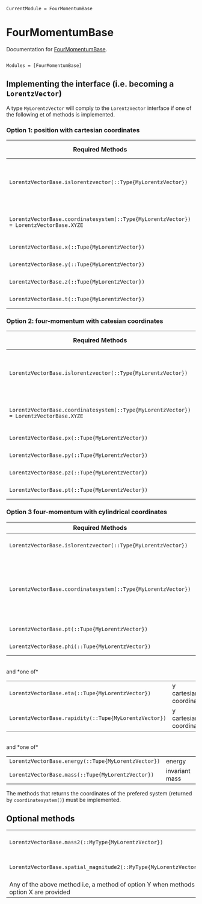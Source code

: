 ```@meta
CurrentModule = FourMomentumBase
```

# FourMomentumBase

Documentation for [FourMomentumBase](https://github.com/szabo137/FourMomentumBase.jl).

```@index
```

```@autodocs
Modules = [FourMomentumBase]
```


## Implementing the interface (i.e. becoming a `LorentzVector`)

A type `MyLorentzVector` will comply to the `LorentzVector` interface if one of the following et of methods is implemented.

### Option 1: position with cartesian coordinates

| Required Methods                                             | Brief Description                               |
|--------------------------------------------------------------|-------------------------------------------------|
| `LorentzVectorBase.islorentzvector(::Type{MyLorentzVector})` | Declare that your type implements the interface |
| `LorentzVectorBase.coordinatesystem(::Type{MyLorentzVector}) = LorentzVectorBase.XYZE`  | Declare the preferred coordinated system |
| `LorentzVectorBase.x(::Tupe{MyLorentzVector})`               | x cartesian coordinate                          |
| `LorentzVectorBase.y(::Tupe{MyLorentzVector})`               | y cartesian coordinate                          |
| `LorentzVectorBase.z(::Tupe{MyLorentzVector})`               | z cartesian coordinate                          |
| `LorentzVectorBase.t(::Tupe{MyLorentzVector})`               | t cartesian coordinate                          |                                                             |                                                 |

### Option 2: four-momentum with catesian coordinates

| Required Methods                                             | Brief Description                               |
|--------------------------------------------------------------|-------------------------------------------------|
| `LorentzVectorBase.islorentzvector(::Type{MyLorentzVector})` | Declare that your type implements the interface |
| `LorentzVectorBase.coordinatesystem(::Type{MyLorentzVector}) = LorentzVectorBase.XYZE`  | Declare the preferred coordinated system |
| `LorentzVectorBase.px(::Tupe{MyLorentzVector})`              | x cartesian coordinate                          |
| `LorentzVectorBase.py(::Tupe{MyLorentzVector})`              | y cartesian coordinate                          |
| `LorentzVectorBase.pz(::Tupe{MyLorentzVector})`              | z cartesian coordinate                          |
| `LorentzVectorBase.pt(::Tupe{MyLorentzVector})`              | t cartesian coordinate                          |                                                             |                                                 |

### Option 3 four-momentum with cylindrical coordinates

| Required Methods                                             | Brief Description                               |
|--------------------------------------------------------------|-------------------------------------------------|
| `LorentzVectorBase.islorentzvector(::Type{MyLorentzVector})` | Declare that your type implements the interface |
| `LorentzVectorBase.coordinatesystem(::Type{MyLorentzVector})`| Declare the preferred coordinated system. Must return PtEtaPhiM, PtEtaPhiE, PtYPhiM, or PtYPhiE (from LorentzVectorBase).|
| `LorentzVectorBase.pt(::Tupe{MyLorentzVector})`              | x cartesian coordinate                          |
| `LorentzVectorBase.phi(::Tupe{MyLorentzVector})`             | z cartesian coordinate                          |

<br>
and *one of*

| | |
|-|-|
| `LorentzVectorBase.eta(::Tupe{MyLorentzVector})`             | y cartesian coordinate                          |
| `LorentzVectorBase.rapidity(::Tupe{MyLorentzVector})`        | y cartesian coordinate                          |

<br>
and *one of*

| | |
|-|-|
| `LorentzVectorBase.energy(::Tupe{MyLorentzVector})`          | energy |
| `LorentzVectorBase.mass(::Tupe{MyLorentzVector})`            | invariant mass  |

The methods that returns the coordinates of the prefered system (returned by `coordinatesystem()`) must be implemented.

## Optional methods

| | |
|-|-|
| `LorentzVectorBase.mass2(::MyType{MyLorentzVector})`              | mass to the square |
| `LorentzVectorBase.spatial_magnitude2(::MyType{MyLorentzVector})` | mass to the square |
| Any of the above method i.e, a method of option Y when methods of option X are provided || 
